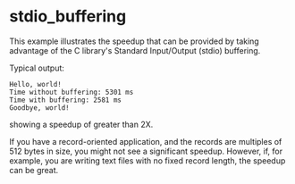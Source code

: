 # stdio_buffering

This example illustrates the speedup that can be provided by taking advantage of the 
C library's Standard Input/Output (stdio) buffering.

Typical output:
```
Hello, world!
Time without buffering: 5301 ms
Time with buffering: 2581 ms
Goodbye, world!
```
showing a speedup of greater than 2X.

If you have a record-oriented application, 
and the records are multiples of 512 bytes in size,
you might not see a significant speedup.
However, if, for example, you are writing text files with 
no fixed record length, the speedup can be great.
